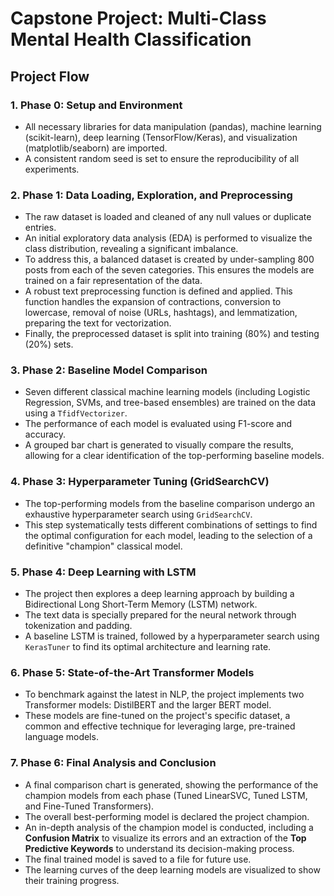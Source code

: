 # Capstone Project: Multi-Class Mental Health Classification

## Project Flow

### 1. Phase 0: Setup and Environment

* All necessary libraries for data manipulation (pandas), machine learning (scikit-learn), deep learning (TensorFlow/Keras), and visualization (matplotlib/seaborn) are imported.
* A consistent random seed is set to ensure the reproducibility of all experiments.

### 2. Phase 1: Data Loading, Exploration, and Preprocessing

* The raw dataset is loaded and cleaned of any null values or duplicate entries.
* An initial exploratory data analysis (EDA) is performed to visualize the class distribution, revealing a significant imbalance.
* To address this, a balanced dataset is created by under-sampling 800 posts from each of the seven categories. This ensures the models are trained on a fair representation of the data.
* A robust text preprocessing function is defined and applied. This function handles the expansion of contractions, conversion to lowercase, removal of noise (URLs, hashtags), and lemmatization, preparing the text for vectorization.
* Finally, the preprocessed dataset is split into training (80%) and testing (20%) sets.

### 3. Phase 2: Baseline Model Comparison

* Seven different classical machine learning models (including Logistic Regression, SVMs, and tree-based ensembles) are trained on the data using a `TfidfVectorizer`.
* The performance of each model is evaluated using F1-score and accuracy.
* A grouped bar chart is generated to visually compare the results, allowing for a clear identification of the top-performing baseline models.

### 4. Phase 3: Hyperparameter Tuning (GridSearchCV)

* The top-performing models from the baseline comparison undergo an exhaustive hyperparameter search using `GridSearchCV`.
* This step systematically tests different combinations of settings to find the optimal configuration for each model, leading to the selection of a definitive "champion" classical model.

### 5. Phase 4: Deep Learning with LSTM

* The project then explores a deep learning approach by building a Bidirectional Long Short-Term Memory (LSTM) network.
* The text data is specially prepared for the neural network through tokenization and padding.
* A baseline LSTM is trained, followed by a hyperparameter search using `KerasTuner` to find its optimal architecture and learning rate.

### 6. Phase 5: State-of-the-Art Transformer Models

* To benchmark against the latest in NLP, the project implements two Transformer models: DistilBERT and the larger BERT model.
* These models are fine-tuned on the project's specific dataset, a common and effective technique for leveraging large, pre-trained language models.

### 7. Phase 6: Final Analysis and Conclusion

* A final comparison chart is generated, showing the performance of the champion models from each phase (Tuned LinearSVC, Tuned LSTM, and Fine-Tuned Transformers).
* The overall best-performing model is declared the project champion.
* An in-depth analysis of the champion model is conducted, including a **Confusion Matrix** to visualize its errors and an extraction of the **Top Predictive Keywords** to understand its decision-making process.
* The final trained model is saved to a file for future use.
* The learning curves of the deep learning models are visualized to show their training progress.
